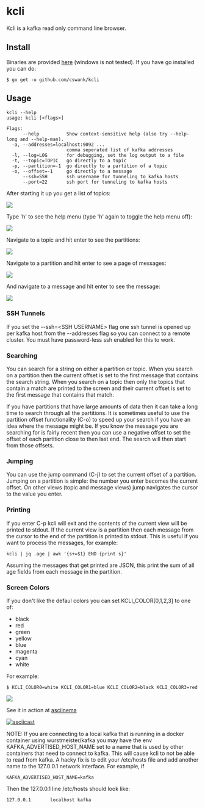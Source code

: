 # kcli
Kcli is a kafka read only command line browser.

## Install

Binaries are provided [here](https://github.com/cswank/kcli/releases/tag/1.4.1) (windows
is not tested).  If you have go installed you can do:

    $ go get -u github.com/cswank/kcli

## Usage

	kcli --help
	usage: kcli [<flags>]

	Flags:
	      --help          Show context-sensitive help (also try --help-long and --help-man).
	  -a, --addresses=localhost:9092 ...
	                      comma seperated list of kafka addresses
	  -l, --log=LOG       for debugging, set the log output to a file
	  -t, --topic=TOPIC   go directly to a topic
	  -p, --partition=-1  go directly to a partition of a topic
	  -o, --offset=-1     go directly to a message
	      --ssh=SSH       ssh username for tunneling to kafka hosts
          --port=22       ssh port for tunneling to kafka hosts

After starting it up you get a list of topics:

<img src="./docs/one.png"/>

Type 'h' to see the help menu (type 'h' again to toggle the help menu off):

<img src="./docs/two.png"/>

Navigate to a topic and hit enter to see the partitions:

<img src="./docs/three.png"/>

Navigate to a partition and hit enter to see a page of messages:

<img src="./docs/four.png"/>

And navigate to a message and hit enter to see the message:

<img src="./docs/five.png"/>

### SSH Tunnels
If you set the --ssh=\<SSH USERNAME> flag one ssh tunnel is opened up per
kafka host from the --addresses flag so you can connect to a remote cluster.
You must have password-less ssh enabled for this to work.

### Searching
You can search for a string on either a partition or topic.  When you search
on a partition then the current offset is set to the first message that
contains the search string.  When you search on a topic then only the topics
that contain a match are printed to the screen and their current offset is
set to the first message that contains that match.

If you have partitions that have large amounts of data then it can take a
long time to search through all the partitions.  It is sometimes useful
to use the partition offset functionality (C-o) to speed up your
search if you have an idea where the message might be.  If you know the message
you are searching for is fairly recent then you can use a negative offset to set
the offset of each partition close to then last end.  The search will then start
from those offsets.

### Jumping
You can use the jump command (C-j) to set the current offset of a partition.
Jumping on a partition is simple: the number you enter becomes the current offset.
On other views (topic and message views) jump navigates the cursor to the value
you enter.

### Printing
If you enter C-p kcli will exit and the contents of the current view will be printed to
stdout.  If the current view is a partition then each message from the cursor to the end
of the partition is printed to stdout.  This is useful if you want to process the messages,
for example:

    kcli | jq .age | awk '{s+=$1} END {print s}'

Assuming the messages that get printed are JSON, this print the sum of all age fields
from each message in the partition.

### Screen Colors

If you don't like the defaul colors you can set KCLI_COLOR[0,1,2,3] to one of:

* black
* red
* green
* yellow
* blue
* magenta
* cyan
* white

For example:

    $ KCLI_COLOR0=white KCLI_COLOR1=blue KCLI_COLOR2=black KCLI_COLOR3=red

<img src="./docs/six.png"/>

See it in action at [asciinema](https://asciinema.org/a/wTeIxxlIhgQzSQv9mIAG689sP)

[![asciicast](https://asciinema.org/a/wTeIxxlIhgQzSQv9mIAG689sP.png)](https://asciinema.org/a/wTeIxxlIhgQzSQv9mIAG689sP)

NOTE: If you are connecting to a local kafka that is running in a docker container
using wurstmeister/kafka you may have the env KAFKA_ADVERTISED_HOST_NAME set to
a name that is used by other containers that need to connect to kafka.  This will
cause kcli to not be able to read from kafka.  A hacky fix is to edit your /etc/hosts
file and add another name to the 127.0.0.1 network interface.  For example, if

    KAFKA_ADVERTISED_HOST_NAME=kafka

Then the 127.0.0.1 line /etc/hosts should look like:

    127.0.0.1       localhost kafka
